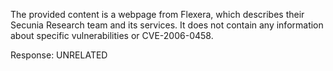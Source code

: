 The provided content is a webpage from Flexera, which describes their Secunia Research team and its services. It does not contain any information about specific vulnerabilities or CVE-2006-0458.

Response: UNRELATED